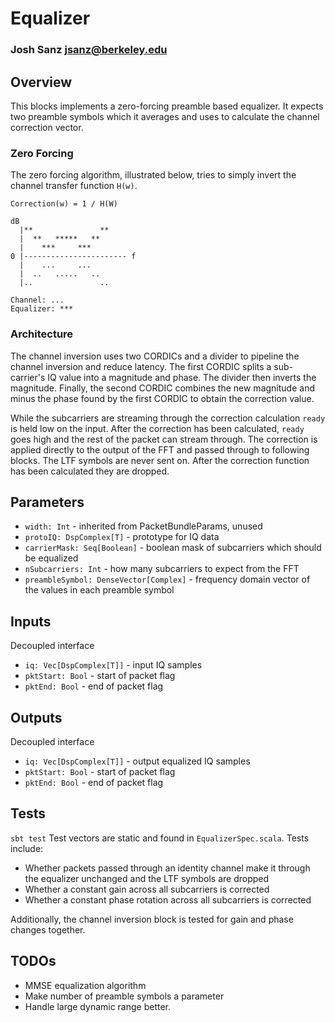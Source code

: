# Equalizer
### Josh Sanz <jsanz@berkeley.edu>

## Overview
This blocks implements a zero-forcing preamble based equalizer. It expects two preamble symbols which it averages and uses to calculate the channel correction vector.

### Zero Forcing
The zero forcing algorithm, illustrated below, tries to simply invert the channel transfer function `H(w)`.

`Correction(w) = 1 / H(W)`

```
dB
  |**               **
  |  **   *****   **
  |    ***     ***
0 |----------------------- f
  |    ...     ...
  |  ..   .....   ..
  |..               ..

Channel: ...
Equalizer: ***
```

### Architecture
The channel inversion uses two CORDICs and a divider to pipeline the channel inversion and reduce latency. The first CORDIC splits a sub-carrier's IQ value into a magnitude and phase. The divider then inverts the magnitude. Finally, the second CORDIC combines the new magnitude and minus the phase found by the first CORDIC to obtain the correction value.

While the subcarriers are streaming through the correction calculation `ready` is held low on the input. After the correction has been calculated, `ready` goes high and the rest of the packet can stream through. The correction is applied directly to the output of the FFT and passed through to following blocks. The LTF symbols are never sent on. After the correction function has been calculated they are dropped.

## Parameters
- `width: Int` - inherited from PacketBundleParams, unused
- `protoIQ: DspComplex[T]` - prototype for IQ data
- `carrierMask: Seq[Boolean]` - boolean mask of subcarriers which should be equalized
- `nSubcarriers: Int` - how many subcarriers to expect from the FFT
- `preambleSymbol: DenseVector[Complex]` - frequency domain vector of the values in each preamble symbol

## Inputs
Decoupled interface
- `iq: Vec[DspComplex[T]]` - input IQ samples
- `pktStart: Bool` - start of packet flag
- `pktEnd: Bool` - end of packet flag

## Outputs
Decoupled interface
- `iq: Vec[DspComplex[T]]` - output equalized IQ samples
- `pktStart: Bool` - start of packet flag
- `pktEnd: Bool` - end of packet flag

## Tests
`sbt test`
Test vectors are static and found in `EqualizerSpec.scala`. Tests include:
- Whether packets passed through an identity channel make it through the equalizer unchanged and the LTF symbols are dropped
- Whether a constant gain across all subcarriers is corrected
- Whether a constant phase rotation across all subcarriers is corrected

Additionally, the channel inversion block is tested for gain and phase changes together.

## TODOs
- MMSE equalization algorithm
- Make number of preamble symbols a parameter
- Handle large dynamic range better.
